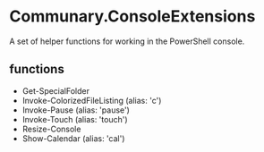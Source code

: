 # Communary.ConsoleExtensions
A set of helper functions for working in the PowerShell console.

## functions
- Get-SpecialFolder
- Invoke-ColorizedFileListing (alias: 'c')
- Invoke-Pause (alias: 'pause')
- Invoke-Touch (alias: 'touch')
- Resize-Console
- Show-Calendar (alias: 'cal')
